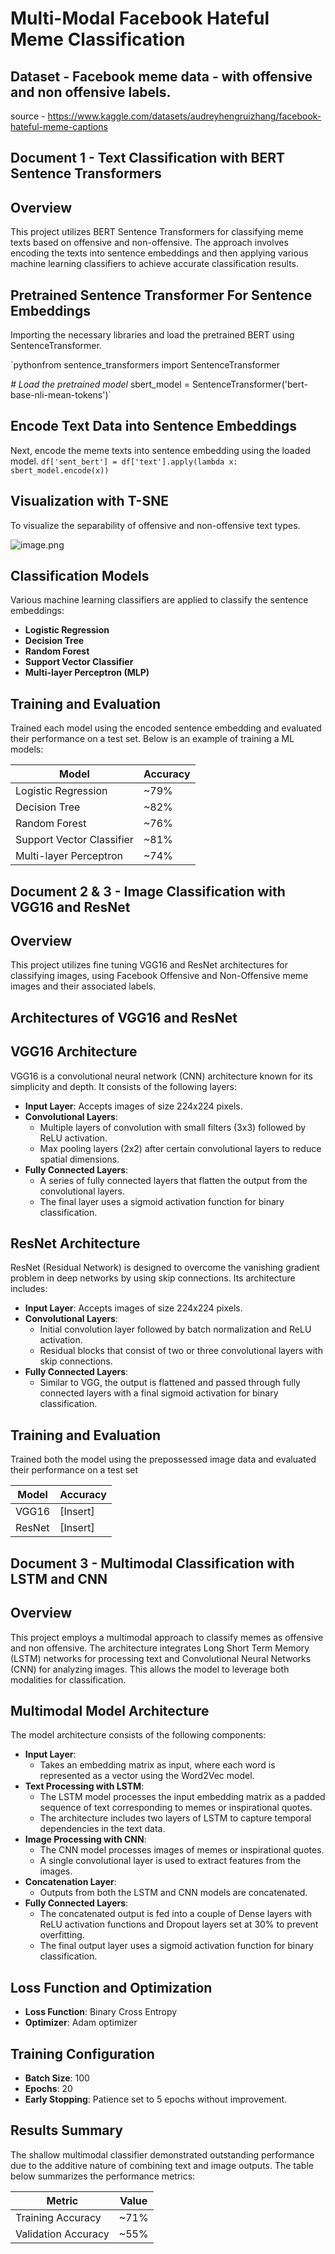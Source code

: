 # Multi-Modal Facebook Hateful Meme Classification

## Dataset - Facebook meme data - with offensive and non offensive labels.

source - https://www.kaggle.com/datasets/audreyhengruizhang/facebook-hateful-meme-captions 

## Document 1 - Text Classification with BERT Sentence Transformers

## **Overview**

This project utilizes BERT Sentence Transformers for classifying meme texts based on offensive and non-offensive. The approach involves encoding the texts into sentence embeddings and then applying various machine learning classifiers to achieve accurate classification results.

## **Pretrained Sentence Transformer For Sentence Embeddings**

Importing the necessary libraries and load the pretrained BERT using SentenceTransformer.

`pythonfrom sentence_transformers import SentenceTransformer

*# Load the pretrained model*
sbert_model = SentenceTransformer('bert-base-nli-mean-tokens')`

## **Encode Text Data into Sentence Embeddings**

Next, encode the meme texts into sentence embedding using the loaded model.
`df['sent_bert'] = df['text'].apply(lambda x: sbert_model.encode(x))`

## **Visualization with T-SNE**

To visualize the separability of offensive and non-offensive text types. 

![image.png](https://prod-files-secure.s3.us-west-2.amazonaws.com/47d4eabb-2253-40ae-94cb-d02846dd6d23/35b2f7e7-00ab-497b-9b33-b1c45b3616a3/image.png)

## **Classification Models**

Various machine learning classifiers are applied to classify the sentence embeddings:

- **Logistic Regression**
- **Decision Tree**
- **Random Forest**
- **Support Vector Classifier**
- **Multi-layer Perceptron (MLP)**

## **Training and Evaluation**

Trained each model using the encoded sentence embedding and evaluated their performance on a test set. Below is an example of training a ML models:

| **Model** | **Accuracy** |
| --- | --- |
| Logistic Regression | ~79% |
| Decision Tree | ~82% |
| Random Forest | ~76% |
| Support Vector Classifier | ~81% |
| Multi-layer Perceptron | ~74% |

## **Document 2 & 3 - Image Classification with VGG16 and ResNet**

## **Overview**

This project utilizes fine tuning VGG16 and ResNet architectures for classifying images, using Facebook Offensive and Non-Offensive meme images and their associated labels. 

## **Architectures of VGG16 and ResNet**

## **VGG16 Architecture**

VGG16 is a convolutional neural network (CNN) architecture known for its simplicity and depth. It consists of the following layers:

- **Input Layer**: Accepts images of size 224x224 pixels.
- **Convolutional Layers**:
    - Multiple layers of convolution with small filters (3x3) followed by ReLU activation.
    - Max pooling layers (2x2) after certain convolutional layers to reduce spatial dimensions.
- **Fully Connected Layers**:
    - A series of fully connected layers that flatten the output from the convolutional layers.
    - The final layer uses a sigmoid activation function for binary classification.
    

## **ResNet Architecture**

ResNet (Residual Network) is designed to overcome the vanishing gradient problem in deep networks by using skip connections. Its architecture includes:

- **Input Layer**: Accepts images of size 224x224 pixels.
- **Convolutional Layers**:
    - Initial convolution layer followed by batch normalization and ReLU activation.
    - Residual blocks that consist of two or three convolutional layers with skip connections.
- **Fully Connected Layers**:
    - Similar to VGG, the output is flattened and passed through fully connected layers with a final sigmoid activation for binary classification.

## **Training and Evaluation**

Trained both the model using the prepossessed image data and evaluated their performance on a test set

| **Model** | **Accuracy** |
| --- | --- |
| VGG16 | [Insert] |
| ResNet | [Insert] |

## **Document 3 - Multimodal Classification with LSTM and CNN**

## **Overview**

This project employs a multimodal approach to classify memes as offensive and non offensive. The architecture integrates Long Short Term Memory (LSTM) networks for processing text and Convolutional Neural Networks (CNN) for analyzing images. This allows the model to leverage both modalities for classification.

## **Multimodal Model Architecture**

The model architecture consists of the following components:

- **Input Layer**:
    - Takes an embedding matrix as input, where each word is represented as a vector using the Word2Vec model.
- **Text Processing with LSTM**:
    - The LSTM model processes the input embedding matrix as a padded sequence of text corresponding to memes or inspirational quotes.
    - The architecture includes two layers of LSTM to capture temporal dependencies in the text data.
- **Image Processing with CNN**:
    - The CNN model processes images of memes or inspirational quotes.
    - A single convolutional layer is used to extract features from the images.
- **Concatenation Layer**:
    - Outputs from both the LSTM and CNN models are concatenated.
- **Fully Connected Layers**:
    - The concatenated output is fed into a couple of Dense layers with ReLU activation functions and Dropout layers set at 30% to prevent overfitting.
    - The final output layer uses a sigmoid activation function for binary classification.

## **Loss Function and Optimization**

- **Loss Function**: Binary Cross Entropy
- **Optimizer**: Adam optimizer

## **Training Configuration**

- **Batch Size**: 100
- **Epochs**: 20
- **Early Stopping**: Patience set to 5 epochs without improvement.

## **Results Summary**

The shallow multimodal classifier demonstrated outstanding performance due to the additive nature of combining text and image outputs. The table below summarizes the performance metrics:

| **Metric** | **Value** |
| --- | --- |
| Training Accuracy | ~71% |
| Validation Accuracy | ~55% |
